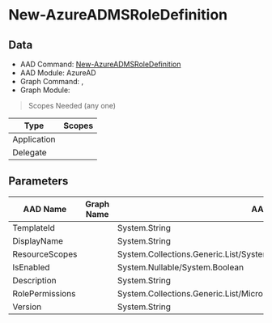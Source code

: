 # New-AzureADMSRoleDefinition

> 

## Data

+ AAD Command: [New-AzureADMSRoleDefinition](https://docs.microsoft.com/en-us/powershell/module/AzureAD/New-AzureADMSRoleDefinition)
+ AAD Module: AzureAD
+ Graph Command: [](), []()
+ Graph Module: 

> Scopes Needed (any one)

|Type|Scopes|
|---|---|
|Application||
|Delegate||

## Parameters

|AAD Name|Graph Name|AAD Type|Graph Type|Infos|
|---|---|---|---|---|
|TemplateId||System.String|||
|DisplayName||System.String|||
|ResourceScopes||System.Collections.Generic.List/System.String|||
|IsEnabled||System.Nullable/System.Boolean|||
|Description||System.String|||
|RolePermissions||System.Collections.Generic.List/Microsoft.Open.MSGraph.Model.RolePermission|||
|Version||System.String|||

